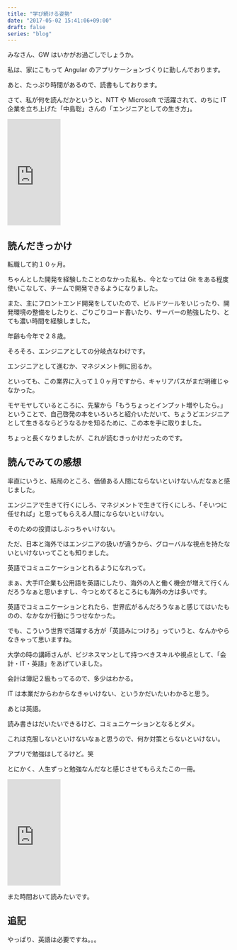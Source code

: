 ```yaml
---
title: "学び続ける姿勢"
date: "2017-05-02 15:41:06+09:00"
draft: false
series: "blog"
---
```

みなさん、GW はいかがお過ごしでしょうか。

私は、家にこもって Angular のアプリケーションづくりに勤しんでおります。

あと、たっぷり時間があるので、読書もしております。

さて、私が何を読んだかというと、NTT や Microsoft で活躍されて、のちに IT 企業を立ち上げた「中島聡」さんの「エンジニアとしての生き方」。

<iframe style="width:120px;height:240px;" marginwidth="0" marginheight="0" scrolling="no" frameborder="0" src="https://rcm-fe.amazon-adsystem.com/e/cm?ref=qf_sp_asin_til&t=roadofrich-22&m=amazon&o=9&p=8&l=as1&IS2=1&detail=1&asins=4844329944&linkId=1708fb62f19ab780a762ae70d1a4e9c7&bc1=ffffff&lt1=_blank&fc1=333333&lc1=0066c0&bg1=ffffff&f=ifr"></iframe>

<h2>読んだきっかけ</h2>

転職して約１０ヶ月。

ちゃんとした開発を経験したことのなかった私も、今となっては Git をある程度使いこなして、チームで開発できるようになりました。

また、主にフロントエンド開発をしていたので、ビルドツールをいじったり、開発環境の整備をしたりと、ごりごりコード書いたり、サーバーの勉強したり、とても濃い時間を経験しました。

年齢も今年で２８歳。

そろそろ、エンジニアとしての分岐点なわけです。

エンジニアとして進むか、マネジメント側に回るか。

といっても、この業界に入って１０ヶ月ですから、キャリアパスがまだ明確じゃなかった。

モヤモヤしているところに、先輩から「もうちょっとインプット増やしたら。」ということで、自己啓発の本をいろいろと紹介いただいて、ちょうどエンジニアとして生きるならどうなるかを知るために、この本を手に取りました。

ちょっと長くなりましたが、これが読むきっかけだったのです。

<h2>読んでみての感想</h2>

率直にいうと、結局のところ、価値ある人間にならないといけないんだなぁと感じました。

エンジニアで生きて行くにしろ、マネジメントで生きて行くにしろ、「そいつに任せれば」と思ってもらえる人間にならないといけない。

そのための投資はしぶっちゃいけない。

ただ、日本と海外ではエンジニアの扱いが違うから、グローバルな視点を持たないといけないってことも知りました。

英語でコミュニケーションとれるようになれって。

まぁ、大手IT企業も公用語を英語にしたり、海外の人と働く機会が増えて行くんだろうなぁと思いますし、今つとめてるところにも海外の方は多いです。

英語でコミュニケーションとれたら、世界広がるんだろうなぁと感じてはいたものの、なかなか行動にうつせなかった。

でも、こういう世界で活躍する方が「英語みにつけろ」っていうと、なんかやらなきゃって思いますね。

大学の時の講師さんが、ビジネスマンとして持つべきスキルや視点として、「会計・IT・英語」をあげていました。

会計は簿記２級もってるので、多少はわかる。

IT は本業だからわからなきゃいけない、というかだいたいわかると思う。

あとは英語。

読み書きはだいたいできるけど、コミュニケーションとなるとダメ。

これは克服しないといけないなぁと思うので、何か対策とらないといけない。

アプリで勉強はしてるけど。笑

とにかく、人生ずっと勉強なんだなと感じさせてもらえたこの一冊。

<iframe style="width:120px;height:240px;" marginwidth="0" marginheight="0" scrolling="no" frameborder="0" src="https://rcm-fe.amazon-adsystem.com/e/cm?ref=qf_sp_asin_til&t=roadofrich-22&m=amazon&o=9&p=8&l=as1&IS2=1&detail=1&asins=4844329944&linkId=1708fb62f19ab780a762ae70d1a4e9c7&bc1=ffffff&lt1=_blank&fc1=333333&lc1=0066c0&bg1=ffffff&f=ifr"></iframe>

また時間おいて読みたいです。

<h2>追記</h2>

やっぱり、英語は必要ですね。。。